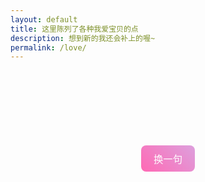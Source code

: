 ```yaml
---
layout: default
title: 这里陈列了各种我爱宝贝的点
description: 想到新的我还会补上的喔~
permalink: /love/
---
```


<style>
.love-note {
  width: 100%;
  border: none;
  background: none;
  resize: none;
  padding: 0;
  margin-bottom: 1.5em;
  font-size: 1.4em;
  line-height: 1.8;
  text-align: left;
  text-indent: 2em;
  font-family: "Segoe UI", "Comic Sans MS", cursive;
  
  /* 渐变文字 */
  background: linear-gradient(to right, #ff69b4, #dda0dd);
  -webkit-background-clip: text;
  -webkit-text-fill-color: transparent;
  
  /* 动画过渡 */
  transition: opacity 0.5s ease;
}
button {
  display: block;
  margin: 20px auto;
  padding: 10px 20px;
  font-size: 1.1em;
  border: none;
  border-radius: 8px;
  background: linear-gradient(45deg, #ff69b4, #dda0dd);
  color: white;
  cursor: pointer;
  transition: background 0.3s ease;
}
button:hover {
  background: linear-gradient(45deg, #dda0dd, #ff69b4);
}
</style>

<textarea id="loveText" class="love-note" readonly></textarea>
<button onclick="nextLoveNote()">换一句</button>

<script>
const loveNotes = [
  "我爱宝贝的眼睛，哭或笑的时候总是闪着惹人怜爱的光芒。",
  "我爱宝贝的嘴唇，软软的甜甜的像一块让人垂涎欲滴的软糖。",
  "我爱宝贝的睫毛，当我用脸蹭宝贝时，宝贝轻轻开合眼眸用睫毛挠我的脸。",
  "我爱宝贝的头发，永远带着一股令我安心的香气。",
  "我爱宝贝的脸颊，滑滑嫩嫩软软弹弹，我恨不得多长几张嘴来亲它。",
  "我爱宝贝的脖颈和锁骨，每次看到宝贝我都忍不住凑过去探索它们。",
  "我爱宝贝的舌尖，带着温润的液体和湿热的气息，我的心也被它给缠住了。",
  "我爱宝贝的手，纤纤如细枝，温润如良玉，摩挲宝贝的手掌心我希望能传递出我心中的爱意。",
  "我爱宝贝的指尖，它们从我的脸庞滑向我的胸膛时，我能感受到宝贝缠缠绵绵的爱。",
  "我爱宝贝的肌肤，当我抚摸它时，总有一阵凉丝丝的清爽，但我更希望能给它带来温暖。",
  "我爱宝贝的脊背，我用手抚摸时，宝贝便像受惊的猫一般扭动（好可爱(*╹▽╹*)）。",
  "我爱宝贝的腰肢，当我用手环抱着它，我感觉世界都在我的怀抱中。",
  "我爱宝贝的眼神，当它看向我时，投射出缠绵的依恋与爱欲，让我深深陷于其中。",
  "我爱宝贝的笑，明媚又温和，像寒冬时节投向文德楼的阳光，给我带来阵阵暖意。",
  "我爱宝贝的眼泪，当我第一次拭去宝贝眼角滑落的泪滴的那一刻，也代表我准备好接受宝贝所有的柔软。",
  "我爱宝贝的声音，有时坚毅，有时柔弱，将我的心来回拉扯，我为它魂不守舍。",
  "我爱宝贝的吻，多么美妙，我们释放着情感，一句话也不需要说，就静静地连接在一起，交换爱彼此的心。",
  "我爱宝贝的耳朵，当我凑近时，好似触碰了什么开关，宝贝整个人都变得酥软起来，勾着我继续探索宝贝。",
  "我爱宝贝的吻痕，在我身上留下了深深浅浅的痕迹，标榜宝贝的绝对权威，昭告所有其他人，我的身体和心灵都所属于宝贝",
  "我爱宝贝的认真，永远用心对待每个人和每件事，抱有世人不常有的钻研精神，从最开始的小小世界一路爬升到如今的广阔天地；说来惭愧，我一直在教宝贝如何偷懒，我却从宝贝身上学习如何努力；不过到目前看来，我们都在变得更好就行，不是吗？",
  "我爱宝贝的自信，哪怕你在遇到大场面依旧会紧张，但你一旦站上讲台，就好似站上了舞台一般自信，恣意散发宝贝的智慧和魅力，将排练了无数遍的讲词毫无停顿的呈现给台下的观众————我为宝贝叹服，也为宝贝感到深深的骄傲。",
  "我爱宝贝的看到我的那一瞬间，像一朵羞涩的花骨朵对着倾心的蜜蜂张开了花瓣，你会笑起来，会跑起来。那一刻我发觉幸福就应该这么简单。",
  "我爱宝贝的倔强，面对不公不退缩，总是抱有一颗善良和正义的心去面对这险恶的世界，更让我有勇气去与生活中的一切邪恶作斗争。",
  "我爱宝贝的纯真，虽然不精于人情世故，但带有纯粹的心灵，永远善良和真挚，以至于被许多人给默默利用都不自知；我会尽我全力保护宝贝，守护好这一份珍贵的纯真。",
  "我爱宝贝的聪慧，那些奇怪的公式，拗口的理论，莫名其妙的推导，到了宝贝手中，就变得那么轻松，相比之下，我的那些思维就真的很像小聪明（智性恋都来了）。",
  "我爱宝贝的舌尖，带着温润的液体和湿热的气息，我的心也被它给缠住了",
  "我爱宝贝的舌尖，带着温润的液体和湿热的气息，我的心也被它给缠住了",
  "我爱宝贝的舌尖，带着温润的液体和湿热的气息，我的心也被它给缠住了",
  "我爱宝贝的舌尖，带着温润的液体和湿热的气息，我的心也被它给缠住了",
  "我爱宝贝的舌尖，带着温润的液体和湿热的气息，我的心也被它给缠住了",
  "我爱宝贝的舌尖，带着温润的液体和湿热的气息，我的心也被它给缠住了",
  "我爱宝贝的舌尖，带着温润的液体和湿热的气息，我的心也被它给缠住了",
  "我爱宝贝的舌尖，带着温润的液体和湿热的气息，我的心也被它给缠住了",
  "我爱宝贝的舌尖，带着温润的液体和湿热的气息，我的心也被它给缠住了",
  "我爱宝贝的舌尖，带着温润的液体和湿热的气息，我的心也被它给缠住了",
];

let currentIndex = -1;
const textArea = document.getElementById("loveText");

function nextLoveNote() {
  let newIndex;
  do {
    newIndex = Math.floor(Math.random() * loveNotes.length);
  } while (newIndex === currentIndex);
  
  currentIndex = newIndex;
  
  textArea.style.opacity = 0;
  setTimeout(() => {
    textArea.value = loveNotes[currentIndex];
    textArea.style.opacity = 1;
  }, 300);
}

// 初始化时显示一句
nextLoveNote();
</script>


